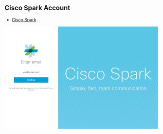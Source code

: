 
## Cisco Spark Account

* [Cisco Spark](https://web.ciscospark.com)

![Cisco Spark](images/spark_newaccount.jpg)

